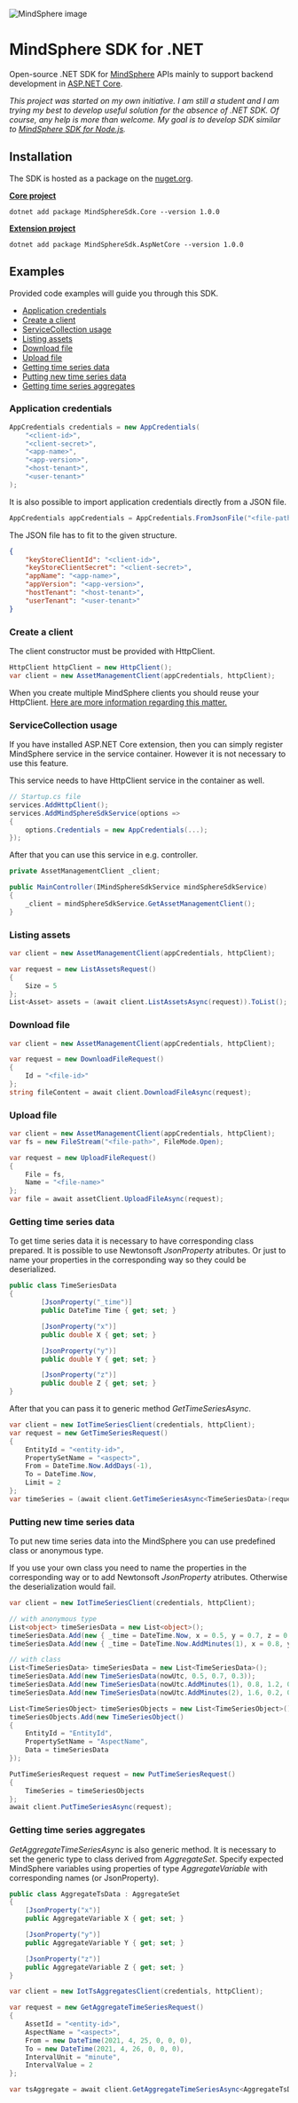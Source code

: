 ![MindSphere image](/other/mdsp.png)
#  MindSphere SDK for .NET

Open-source .NET SDK for [MindSphere](https://siemens.mindsphere.io/) APIs mainly to support backend development in [ASP.NET Core](https://github.com/dotnet/aspnetcore).


*This project was started on my own initiative. I am still a student and I am trying my best to develop useful solution for the absence of .NET SDK. Of course, any help is more than welcome. My goal is to develop SDK similar to [MindSphere SDK for Node.js](https://developer.mindsphere.io/resources/mindsphere-sdk-node/index.html).*

## Installation

The SDK is hosted as a package on the [nuget.org](https://www.nuget.org/).

[**Core project**](https://www.nuget.org/packages/MindSphereSdk.Core/)

```
dotnet add package MindSphereSdk.Core --version 1.0.0
```

[**Extension project**](https://www.nuget.org/packages/MindSphereSdk.AspNetCore/)

```
dotnet add package MindSphereSdk.AspNetCore --version 1.0.0
```

## Examples

Provided code examples will guide you through this SDK.

- [Application credentials](#Application-credentials)
- [Create a client](#Create-a-client)
- [ServiceCollection usage](#ServiceCollection-usage)
- [Listing assets](#Listing-assets)
- [Download file](#Download-file)
- [Upload file](#Upload-file)
- [Getting time series data](#Getting-time-series-data)
- [Putting new time series data](#Putting-new-time-series-data)
- [Getting time series aggregates](#Getting-time-series-aggregates)

### Application credentials

```csharp
AppCredentials credentials = new AppCredentials(
    "<client-id>",
    "<client-secret>",
    "<app-name>",
    "<app-version>",
    "<host-tenant>",
    "<user-tenant>"
);
```

It is also possible to import application credentials directly from a JSON file.

```csharp
AppCredentials appCredentials = AppCredentials.FromJsonFile("<file-path>");
```

The JSON file has to fit to the given structure.

```json
{
    "keyStoreClientId": "<client-id>",
    "keyStoreClientSecret": "<client-secret>",
    "appName": "<app-name>",
    "appVersion": "<app-version>",
    "hostTenant": "<host-tenant>",
    "userTenant": "<user-tenant>"
}
```
 
### Create a client

The client constructor must be provided with HttpClient. 

```csharp
HttpClient httpClient = new HttpClient();
var client = new AssetManagementClient(appCredentials, httpClient);
```

When you create multiple MindSphere clients you should reuse your HttpClient. [Here are more information regarding this matter.](https://docs.microsoft.com/en-us/dotnet/api/system.net.http.httpclient?view=net-5.0#remarks)

### ServiceCollection usage

If you have installed ASP.NET Core extension, then you can simply register MindSphere service in the service container. However it is not necessary to use this feature.

This service needs to have HttpClient service in the container as well.

```csharp
// Startup.cs file
services.AddHttpClient();
services.AddMindSphereSdkService(options =>
{
    options.Credentials = new AppCredentials(...);
});
```

After that you can use this service in e.g. controller. 

```csharp
private AssetManagementClient _client;

public MainController(IMindSphereSdkService mindSphereSdkService)
{
    _client = mindSphereSdkService.GetAssetManagementClient();
}
```

### Listing assets

```csharp
var client = new AssetManagementClient(appCredentials, httpClient);

var request = new ListAssetsRequest() 
{
    Size = 5
};
List<Asset> assets = (await client.ListAssetsAsync(request)).ToList();
```

### Download file

```csharp
var client = new AssetManagementClient(appCredentials, httpClient);

var request = new DownloadFileRequest()
{
    Id = "<file-id>"
};
string fileContent = await client.DownloadFileAsync(request);
```

### Upload file

```csharp
var client = new AssetManagementClient(appCredentials, httpClient);
var fs = new FileStream("<file-path>", FileMode.Open);

var request = new UploadFileRequest()
{
    File = fs,
    Name = "<file-name>"
};
var file = await assetClient.UploadFileAsync(request);
```

### Getting time series data

To get time series data it is necessary to have corresponding class prepared. It is possible to use Newtonsoft *JsonProperty* atributes. Or just to name your properties in the corresponding way so they could be deserialized. 

```csharp
public class TimeSeriesData 
{
        [JsonProperty("_time")]
        public DateTime Time { get; set; }

        [JsonProperty("x")]
        public double X { get; set; }

        [JsonProperty("y")]
        public double Y { get; set; }

        [JsonProperty("z")]
        public double Z { get; set; }
}
```

After that you can pass it to generic method *GetTimeSeriesAsync*.

```csharp
var client = new IotTimeSeriesClient(credentials, httpClient);
var request = new GetTimeSeriesRequest()
{
    EntityId = "<entity-id>",
    PropertySetName = "<aspect>",
    From = DateTime.Now.AddDays(-1),
    To = DateTime.Now,
    Limit = 2
};
var timeSeries = (await client.GetTimeSeriesAsync<TimeSeriesData>(request)).ToList();
```

### Putting new time series data

To put new time series data into the MindSphere you can use predefined class or anonymous type.

If you use your own class you need to name the properties in the corresponding way or to add Newtonsoft *JsonProperty* atributes. Otherwise the deserialization would fail.

```csharp
var client = new IotTimeSeriesClient(credentials, httpClient);

// with anonymous type
List<object> timeSeriesData = new List<object>();
timeSeriesData.Add(new { _time = DateTime.Now, x = 0.5, y = 0.7, z = 0.3 });
timeSeriesData.Add(new { _time = DateTime.Now.AddMinutes(1), x = 0.8, y = 1.2, z = 0.7 });

// with class
List<TimeSeriesData> timeSeriesData = new List<TimeSeriesData>();
timeSeriesData.Add(new TimeSeriesData(nowUtc, 0.5, 0.7, 0.3));
timeSeriesData.Add(new TimeSeriesData(nowUtc.AddMinutes(1), 0.8, 1.2, 0.7));
timeSeriesData.Add(new TimeSeriesData(nowUtc.AddMinutes(2), 1.6, 0.2, 0.5));

List<TimeSeriesObject> timeSeriesObjects = new List<TimeSeriesObject>();
timeSeriesObjects.Add(new TimeSeriesObject()
{
    EntityId = "EntityId",
    PropertySetName = "AspectName",
    Data = timeSeriesData
});

PutTimeSeriesRequest request = new PutTimeSeriesRequest()
{
    TimeSeries = timeSeriesObjects
};
await client.PutTimeSeriesAsync(request);
```

### Getting time series aggregates

*GetAggregateTimeSeriesAsync* is also generic method. It is necessary to set the generic type to class derived from *AggregateSet*. Specify expected MindSphere variables using properties of type *AggregateVariable* with corresponding names (or JsonProperty).

```csharp
public class AggregateTsData : AggregateSet
{
    [JsonProperty("x")]
    public AggregateVariable X { get; set; }

    [JsonProperty("y")]
    public AggregateVariable Y { get; set; }

    [JsonProperty("z")]
    public AggregateVariable Z { get; set; }
}
```

```csharp
var client = new IotTsAggregatesClient(credentials, httpClient);

var request = new GetAggregateTimeSeriesRequest()
{
    AssetId = "<entity-id>",
    AspectName = "<aspect>",
    From = new DateTime(2021, 4, 25, 0, 0, 0),
    To = new DateTime(2021, 4, 26, 0, 0, 0),
    IntervalUnit = "minute",
    IntervalValue = 2
};

var tsAggregate = await client.GetAggregateTimeSeriesAsync<AggregateTsData>(request);
```
